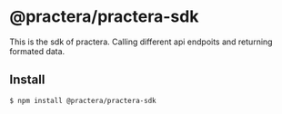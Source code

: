 # @practera/practera-sdk

This is the sdk of practera. Calling different api endpoits and returning formated data.

## Install

```
$ npm install @practera/practera-sdk
```